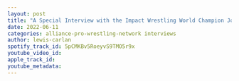 ```yaml
---
layout: post
title: "A Special Interview with the Impact Wrestling World Champion Josh Alexander"
date: 2022-06-11
categories: alliance-pro-wrestling-network interviews
author: lewis-carlan
spotify_track_id: 5pCMKBv5RoeyvS9TMO5r9x
youtube_video_id: 
apple_track_id: 
youtube_metadata: 
---
```

